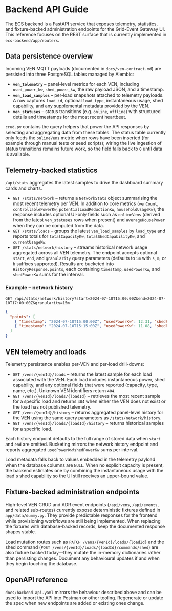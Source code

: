 # Backend API Guide

The ECS backend is a FastAPI service that exposes telemetry, statistics, and
fixture-backed administration endpoints for the Grid-Event Gateway UI. This
reference focuses on the REST surface that is currently implemented in
`ecs-backend/app/routers`.

## Data persistence overview

Incoming VEN MQTT payloads (documented in `docs/ven-contract.md`) are persisted
into three PostgreSQL tables managed by Alembic:

- **`ven_telemetry`** – panel-level metrics for each VEN, including
  `used_power_kw`, `shed_power_kw`, the raw payload JSON, and a timestamp.
- **`ven_load_samples`** – per-load snapshots attached to telemetry payloads. A
  row captures `load_id`, optional `load_type`, instantaneous usage, shed
  capability, and any supplemental metadata provided by the VEN.
- **`ven_statuses`** – status transitions (e.g. `online`, `offline`) with
  structured details and timestamps for the most recent heartbeat.

`crud.py` contains the query helpers that power the API responses by selecting
and aggregating data from these tables. The status table currently only feeds the
`onlineVens` metric when rows have been inserted (for example through manual
tests or seed scripts); wiring the live ingestion of status transitions remains
future work, so the field falls back to `0` until data is available.

## Telemetry-backed statistics

`/api/stats` aggregates the latest samples to drive the dashboard summary cards
and charts.

- `GET /stats/network` – returns a `NetworkStats` object summarising the most
  recent telemetry per VEN. In addition to core metrics (`venCount`,
  `controllablePowerKw`, `potentialLoadReductionKw`, `householdUsageKw`), the
  response includes optional UI-only fields such as `onlineVens` (derived from
  the latest `ven_statuses` rows when present) and `averageHousePower` when they
  can be computed from the data.
- `GET /stats/loads` – groups the latest `ven_load_samples` by `load_type` and
  reports totals for `totalCapacityKw`, `totalShedCapabilityKw`, and
  `currentUsageKw`.
- `GET /stats/network/history` – streams historical network usage aggregated
  across all VEN telemetry. The endpoint accepts optional `start`, `end`, and
  `granularity` query parameters (defaults to `5m` with `s`, `m`, or `h`
  suffixes supported). Results are bucketed into `HistoryResponse.points`, each
  containing `timestamp`, `usedPowerKw`, and `shedPowerKw` sums for the interval.

### Example – network history

```http
GET /api/stats/network/history?start=2024-07-10T15:00:00Z&end=2024-07-10T17:00:00Z&granularity=15m
```

```json
{
  "points": [
    { "timestamp": "2024-07-10T15:00:00Z", "usedPowerKw": 12.31, "shedPowerKw": 2.45 },
    { "timestamp": "2024-07-10T15:15:00Z", "usedPowerKw": 11.08, "shedPowerKw": 1.92 }
  ]
}
```

## VEN telemetry and loads

Telemetry persistence enables per-VEN and per-load drill-downs:

- `GET /vens/{venId}/loads` – returns the latest sample for each load associated
  with the VEN. Each load includes instantaneous power, shed capability, and any
  optional fields that were reported (capacity, type, name, etc.). Unknown VEN
  identifiers return `404`.
- `GET /vens/{venId}/loads/{loadId}` – retrieves the most recent sample for a
  specific load and returns `404` when either the VEN does not exist or the load
  has not published telemetry.
- `GET /vens/{venId}/history` – returns aggregated panel-level history for the
  VEN using the same query parameters as `/stats/network/history`.
- `GET /vens/{venId}/loads/{loadId}/history` – returns historical samples for a
  specific load.

Each history endpoint defaults to the full range of stored data when `start` and
`end` are omitted. Bucketing mirrors the network history endpoint and reports
aggregated `usedPowerKw`/`shedPowerKw` sums per interval.

Load metadata falls back to values embedded in the telemetry payload when the
database columns are `NULL`. When no explicit capacity is present, the backend
estimates one by combining the instantaneous usage with the load's shed
capability so the UI still receives an upper-bound value.

## Fixture-backed administration endpoints

High-level VEN CRUD and ADR event endpoints (`/api/vens`, `/api/events`, and
related sub-routes) currently expose deterministic fixtures defined in
`app/data/dummy.py`. They provide predictable responses for the frontend while
provisioning workflows are still being implemented. When replacing the fixtures
with database-backed records, keep the documented response shapes stable.

Load mutation routes such as `PATCH /vens/{venId}/loads/{loadId}` and the shed
command (`POST /vens/{venId}/loads/{loadId}/commands/shed`) are also fixture
backed today—they mutate the in-memory dictionaries rather than persisting
changes. Document any behavioural updates if and when they begin touching the
database.

## OpenAPI reference

`docs/backend-api.yaml` mirrors the behaviour described above and can be used to
import the API into Postman or other tooling. Regenerate or update the spec when
new endpoints are added or existing ones change.
